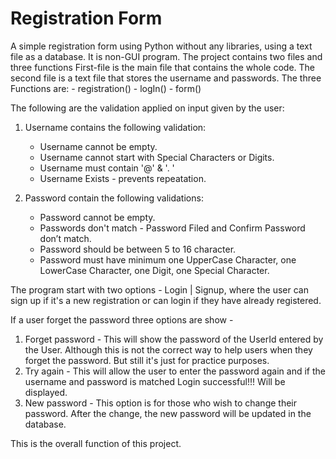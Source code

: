 # Registration Form

A simple registration form using Python without any libraries, using a text file as a database. It is non-GUI program.
The project contains two files and three functions
First-file is the main file that contains the whole code. 
The second file is a text file that stores the username and passwords.
The three Functions are:
     - registration()
     - logIn()
     - form()
 
 The following are the validation applied on input given by the user:
 
1. Username contains the following validation:
     - Username cannot be empty.
     - Username cannot start with Special Characters or Digits.
     - Username must contain '@' & '. '
     - Username Exists - prevents repeatation. 

2. Password contain the following  validations:
     - Password cannot be empty.
     - Passwords don't match - Password Filed and Confirm Password don’t match.
     - Password should be between 5 to 16 character.
     - Password must have minimum one UpperCase Character, one LowerCase Character, one Digit, one Special Character.

The program start with two options - Login | Signup, where the user can sign up if it's a new registration or can login if they have already registered. 

If a user forget the password three options are show -
1. Forget password - This will show the password of the UserId entered by the User. Although this is not the correct way to help users when they forget the password. But still it's just for practice purposes.
2. Try again - This will allow the user to enter the password again and if the username and password is matched Login successful!!! Will be displayed.
3. New password - This option is for those who wish to change their password. After the change, the new password will be updated in the database. 

This is the overall function of this project.
 
 
